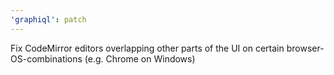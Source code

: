 ```yaml
---
'graphiql': patch
---
```


Fix CodeMirror editors overlapping other parts of the UI on certain browser-OS-combinations (e.g. Chrome on Windows)
